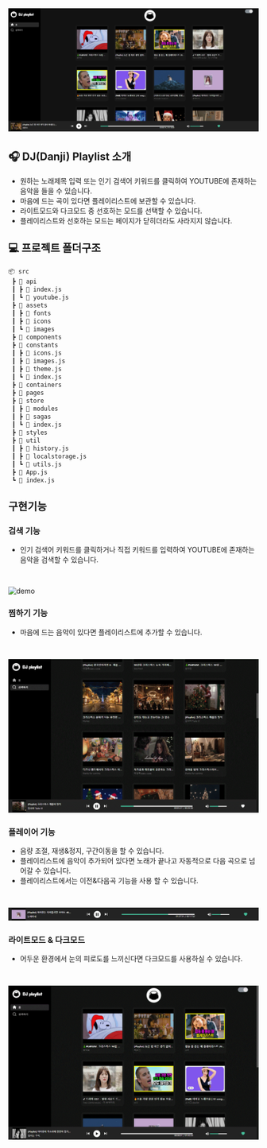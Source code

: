 ![demo](src/assets/images/demo1.JPG)
---
## 🎧 DJ(Danji) Playlist 소개

* 원하는 노래제목 입력 또는 인기 검색어 키워드를 클릭하여 YOUTUBE에 존재하는 음악을 들을 수 있습니다.
* 마음에 드는 곡이 있다면 플레이리스트에 보관할 수 있습니다.
* 라이트모드와 다크모드 중 선호하는 모드를 선택할 수 있습니다.
* 플레이리스트와 선호하는 모드는 페이지가 닫히더라도 사라지지 않습니다.

## 💻 프로젝트 폴더구조
```
📦 src
 ┣ 📂 api
 ┃ ┣ 📄 index.js
 ┃ ┗ 📄 youtube.js
 ┣ 📂 assets
 ┃ ┣ 📂 fonts
 ┃ ┣ 📂 icons
 ┃ ┗ 📂 images
 ┣ 📂 components
 ┣ 📂 constants
 ┃ ┣ 📄 icons.js
 ┃ ┣ 📄 images.js
 ┃ ┣ 📄 theme.js
 ┃ ┗ 📄 index.js
 ┣ 📂 containers
 ┣ 📂 pages
 ┣ 📂 store
 ┃ ┣ 📂 modules
 ┃ ┣ 📂 sagas
 ┃ ┗ 📄 index.js
 ┣ 📂 styles
 ┣ 📂 util
 ┃ ┣ 📄 history.js
 ┃ ┣ 📄 localstorage.js
 ┃ ┗ 📄 utils.js
 ┣ 📜 App.js
 ┗ 📜 index.js
```
## 구현기능

### 검색 기능
- 인기 검색어 키워드를 클릭하거나 직접 키워드를 입력하여 YOUTUBE에 존재하는 음악을 검색할 수 있습니다.
<br/>

![demo](src/assets/images/demo2.gif)

### 찜하기 기능
- 마음에 드는 음악이 있다면 플레이리스트에 추가할 수 있습니다.
<br/>

![demo](src/assets/images/demo3.gif)

### 플레이어 기능
- 음량 조절, 재생&정지, 구간이동을 할 수 있습니다.
- 플레이리스트에 음악이 추가되어 있다면 노래가 끝나고 자동적으로 다음 곡으로 넘어갈 수 있습니다.
- 플레이리스트에서는 이전&다음곡 기능을 사용 할 수 있습니다.
<br/>
 
![demo](src/assets/images/demo4.gif)

### 라이트모드 & 다크모드
- 어두운 환경에서 눈의 피로도를 느끼신다면 다크모드를 사용하실 수 있습니다.
<br/>

![demo](src/assets/images/demo5.gif)


